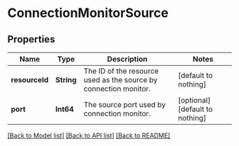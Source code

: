 # ConnectionMonitorSource


## Properties
Name | Type | Description | Notes
------------ | ------------- | ------------- | -------------
**resourceId** | **String** | The ID of the resource used as the source by connection monitor. | [default to nothing]
**port** | **Int64** | The source port used by connection monitor. | [optional] [default to nothing]


[[Back to Model list]](../README.md#models) [[Back to API list]](../README.md#api-endpoints) [[Back to README]](../README.md)


